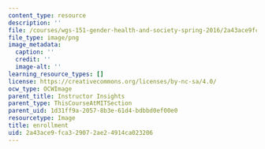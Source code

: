```yaml
---
content_type: resource
description: ''
file: /courses/wgs-151-gender-health-and-society-spring-2016/2a43ace9fca329072ae24914ca023206_30.png
file_type: image/png
image_metadata:
  caption: ''
  credit: ''
  image-alt: ''
learning_resource_types: []
license: https://creativecommons.org/licenses/by-nc-sa/4.0/
ocw_type: OCWImage
parent_title: Instructor Insights
parent_type: ThisCourseAtMITSection
parent_uid: 1d31ff9a-2057-8b3e-61d4-bdbbd0ef00e0
resourcetype: Image
title: enrollment
uid: 2a43ace9-fca3-2907-2ae2-4914ca023206
---
```

